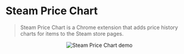 # Steam Price Chart

> Steam Price Chart is a Chrome extension that adds price history charts for items to the Steam store pages.

<p align="center">
  <img src="./demo/demo.gif" alt="Steam Price Chart demo" />
</p>
